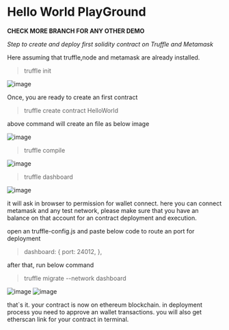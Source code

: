 # Hello World PlayGround

**CHECK MORE BRANCH FOR ANY OTHER DEMO**

 *Step to create and deploy first solidity contract on Truffle and Metamask*

Here assuming that truffle,node and metamask are already installed.

>truffle init

![image](https://user-images.githubusercontent.com/7431331/169679202-70efc153-1e6d-46e0-b89a-ec75d58c0507.png)

Once, you are ready to create an first contract

>truffle create contract HelloWorld

above command will create an file as below image

![image](https://user-images.githubusercontent.com/7431331/169679265-b8281fb7-a744-4cad-a801-eb7a63605b17.png)

>truffle compile

![image](https://user-images.githubusercontent.com/7431331/169679296-38894d88-e533-41b6-bc70-6e212479b2a6.png)

>truffle dashboard

![image](https://user-images.githubusercontent.com/7431331/169679321-a795bf79-32dc-4034-adbc-789b60e53903.png)

it will ask in browser to permission for wallet connect. here you can connect metamask and any test network, please make sure that you have an balance on that account for an contract deployment and execution.

open an truffle-config.js and paste below code to route an port for deployment

>  dashboard: {
    port: 24012,
  },

after that, run below command

> truffle migrate --network dashboard

![image](https://user-images.githubusercontent.com/7431331/169679466-f37cf29f-6f56-4f46-ad0d-dc7a03e76980.png)
![image](https://user-images.githubusercontent.com/7431331/169679473-601dbdca-ebc1-4034-9bc6-9ee2ab2c6b24.png)

that`s it. your contract is now on ethereum blockchain. in deployment process you need to approve an wallet transactions. you will also get etherscan link for your contract in terminal.
